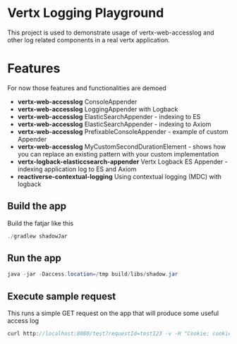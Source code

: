 # Vertx Logging Playground

This project is used to demonstrate usage of vertx-web-accesslog and other log related components in a real vertx application.

# Features 

For now those features and functionalities are demoed

* **vertx-web-accesslog** ConsoleAppender
* **vertx-web-accesslog** LoggingAppender with Logback
* **vertx-web-accesslog** ElasticSearchAppender - indexing to ES
* **vertx-web-accesslog** ElasticSearchAppender - indexing to Axiom
* **vertx-web-accesslog** PrefixableConsoleAppender - example of custom Appender
* **vertx-web-accesslog** MyCustomSecondDurationElement - shows how you can replace an existing pattern with your custom implementation
* **vertx-logback-elasticcsearch-appender** Vertx Logback ES Appender - indexing application log to ES and Axiom
* **reactiverse-contextual-logging** Using contextual logging (MDC) with logback



## Build the app

Build the fatjar like this

```java
./gradlew shadowJar
```

## Run the app


```java
java -jar -Daccess.location=/tmp build/libs/shadow.jar
```


## Execute sample request

This runs a simple GET request on the app that will produce some useful access log

```java
curl http://localhost:8080/test?requestId=test123 -v -H "Cookie: cookie1=cookie1Value; cookie2=cookie2Value"
```
